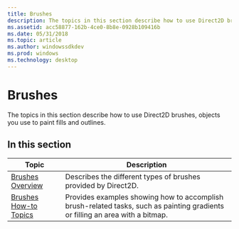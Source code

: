 ```yaml
---
title: Brushes
description: The topics in this section describe how to use Direct2D brushes, objects you use to paint fills and outlines.
ms.assetid: acc58877-162b-4ce0-8b8e-0928b109416b
ms.date: 05/31/2018
ms.topic: article
ms.author: windowssdkdev
ms.prod: windows
ms.technology: desktop
---
```


# Brushes

The topics in this section describe how to use Direct2D brushes, objects you use to paint fills and outlines.

## In this section



| Topic                                                         | Description                                                                                                                              |
|---------------------------------------------------------------|------------------------------------------------------------------------------------------------------------------------------------------|
| [Brushes Overview](direct2d-brushes-overview.md)<br/>  | Describes the different types of brushes provided by Direct2D.<br/>                                                                |
| [Brushes How-to Topics](brushes-how-to-topics.md)<br/> | Provides examples showing how to accomplish brush-related tasks, such as painting gradients or filling an area with a bitmap.<br/> |



 

 

 





